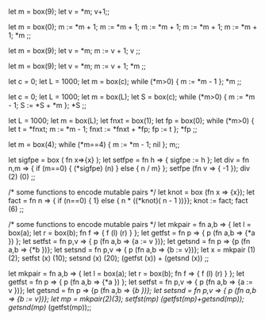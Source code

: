 let m = box(9);
let v = *m;
v+1;;

let m = box(0);
m := *m + 1;
m := *m + 1;
m := *m + 1;
m := *m + 1;
m := *m + 1;
*m
;;

let m = box(9);
let v = *m;
m := v + 1;
v
;;

let m = box(9);
let v = *m;
m := v + 1;
*m
;;

let c = 0;
let L = 1000;
let m = box(c);
while (*m>0) {
    m := *m - 1
};
*m
;;

let c = 0;
let L = 1000;
let m = box(L);
let S = box(c);
while (*m>0) {
    m := *m - 1;
    S := *S + *m
};
*S
;;

let L = 1000;
let m = box(L);
let fnxt = box(1);
let fp = box(0);
while (*m>0) {
    let t = *fnxt;
    m := *m - 1;
    fnxt := *fnxt + *fp;
    fp := t
};
*fp
;;

let m = box(4);
while (*m==4) {
    m := *m - 1;
    nil
};
m;;


let sigfpe = box ( fn x=>{x} );
let setfpe = fn h => { sigfpe := h };
let div = fn n,m => {
      if (m==0) { (*sigfpe) (n) }
        else { n / m}
};
setfpe (fn v => { -1 });
div (2) (0)
;;

/* some functions to encode mutable pairs */
let knot = box (fn x => {x});
let fact = fn n => {
      if (n==0) { 1}
        else { n * ((*knot)( n - 1 ))}};
knot := fact;
fact (6)
;;

/* some functions to encode mutable pairs */
let mkpair =
    fn a,b => { 
        let l = box(a);
        let r = box(b);
        fn f => { f (l) (r) }
};
let getfst = fn p => { p (fn a,b => {*a }) };
let setfst = fn p,v => { p (fn a,b => {a := v })};
let getsnd = fn p => {p (fn a,b => {*b })};
let setsnd = fn p,v => { p (fn a,b => {b := v})};
let x = mkpair (1) (2);
setfst (x) (10);
setsnd (x) (20);
(getfst (x)) + (getsnd (x))
;;

let mkpair =
    fn a,b => { 
        let l = box(a);
        let r = box(b);
        fn f => { f (l) (r) }
};
let getfst = fn p => { p (fn a,b => {*a }) };
let setfst = fn p,v => { p (fn a,b => {a := v })};
let getsnd = fn p => {p (fn a,b => {*b })};
let setsnd = fn p,v => { p (fn a,b => {b := v})};
let mp = mkpair(2)(3);
setfst(mp) (getfst(mp)+getsnd(mp));
getsnd(mp)* (getfst(mp));;

